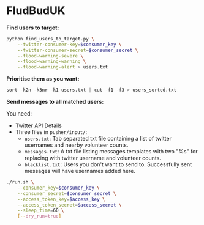 FludBudUK
=========

**Find users to target:**

```bash
python find_users_to_target.py \
	--twitter-consumer-key=$consumer_key \
	--twitter-consumer-secret=$consumer_secret \
	--flood-warning-severe \
	--flood-warning-warning \
	--flood-warning-alert > users.txt
```

**Prioritise them as you want:**

```python
sort -k2n -k3nr -k1 users.txt | cut -f1 -f3 > users_sorted.txt
```

**Send messages to all matched users:**

You need:

* Twitter API Details
* Three files in `pusher/input/`:
    * `users.txt`: Tab separated txt file containing a list of twitter usernames and nearby volunteer counts.
    * `messages.txt`: A txt file listing messages templates with two "%s" for replacing with twitter username and volunteer counts.
    * `blacklist.txt`: Users you don't want to send to. Successfully sent messages will have usernames added here.

```bash
./run.sh \
	--consumer_key=$consumer_key \
	--consumer_secret=$consumer_secret \
	--access_token_key=$access_key \
	--access_token_secret=$access_secret \
	--sleep_time=60 \
	[--dry_run=true]
```
